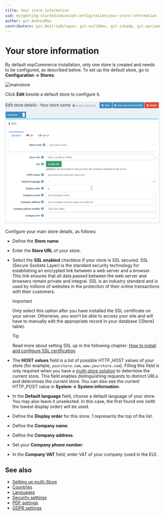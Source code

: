 ```yaml
---
title: Your store information
uid: en/getting-started/advanced-configuration/your-store-information
author: git.AndreiMaz
contributors: git.DmitriyKulagin, git.exileDev, git.ivkadp, git.mariannk
---
```


# Your store information

By default nopCommerce installation, only one store is created and needs to be configured, as described below.
To set up the default store, go to **Configuration → Stores**.

![mainstore](_static/your-store-information/mainstore.png)

Click **Edit** beside a default store to configure it.

![editstore](_static/your-store-information/Store-Edit.png)

Configure your main store details, as follows:

* Define the **Store name**.
* Enter the **Store URL** of your store.
* Select the **SSL enabled** checkbox if your store is SSL secured. SSL (Secure Sockets Layer) is the standard security technology for establishing an encrypted link between a web server and a browser. This link ensures that all data passed between the web server and browsers remain private and integral. SSL is an industry standard and is used by millions of websites in the protection of their online transactions with their customers.

  > [!IMPORTANT]
  >
  > Only select this option after you have installed the SSL certificate on your server. Otherwise, you won't be able to access your site and will have to manually edit the appropriate record in your database ([Store] table).

  > [!TIP]
  >
  > Read more about setting SSL up in the following chapter: [How to install and configure SSL certification](xref:en/getting-started/advanced-configuration/how-to-install-and-configure-ssl-certification).

* The **HOST values** field is a list of possible HTTP_HOST values of your store (for example, `yourstore.com`, `www.yourstore.com`). Filling this field is only required when you have a [multi-store solution](xref:en/getting-started/advanced-configuration/multi-store) to determine the current store. This field enables distinguishing requests to distinct URLs and determines the current store. You can also see the current HTTP_POST value in **System → System information**.
* In the **Default language** field, choose a default language of your store. You may also leave it unselected. In this case, the first found one (with the lowest display order) will be used.
* Define the **Display order** for this store. 1 represents the top of the list.
* Define the **Company name**.
* Define the **Company address**.
* Set your **Company phone number**.
* In the **Company VAT** field, enter VAT of your company (used in the EU).

## See also

* [Setting up multi-Store](xref:en/getting-started/advanced-configuration/multi-store)
* [Countries](xref:en/getting-started/configure-shipping/advanced-configuration/countries-states)
* [Languages](xref:en/getting-started/advanced-configuration/localization)
* [Security settings](xref:en/getting-started/advanced-configuration/security-settings)
* [PDF settings](xref:en/getting-started/advanced-configuration/pdf-settings)
* [GDPR settings](xref:en/getting-started/advanced-configuration/gdpr-settings)
